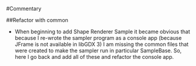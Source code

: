 #Commentary

##Refactor with common
* When beginning to add Shape Renderer Sample it became obvious that because I re-wrote the sampler program as a
console app (because JFrame is not available in libGDX 3) I am missing the common files that were created to make the sampler run
in particular SampleBase. So, here I go back and add all of these and refactor the console app.
